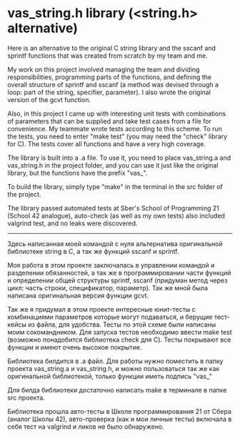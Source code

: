 # vas_string.h library (<string.h> alternative)

Here is an alternative to the original C string library and the sscanf and sprintf functions that was created from scratch by my team and me.

My work on this project involved managing the team and dividing responsibilities, programming parts of the functions, and defining the overall structure of sprintf and sscanf (a method was devised through a loop: part of the string, specifier, parameter). I also wrote the original version of the gcvt function.

Also, in this project I came up with interesting unit tests with combinations of parameters that can be supplied and take test cases from a file for convenience. My teammate wrote tests according to this scheme. To run the tests, you need to enter "make test" (you may need the "check" library for C). The tests cover all functions and have a very high coverage.

The library is built into a .a file. To use it, you need to place vas_string.a and vas_string.h in the project folder, and you can use it just like the original library, but the functions have the prefix "vas_".

To build the library, simply type "make" in the terminal in the src folder of the project.

The library passed automated tests at Sber's School of Programming 21 (School 42 analogue), auto-check (as well as my own tests) also included valgrind test, and no leaks were discovered.

-----------------------------------------

Здесь написанная моей командой с нуля альтернатива оригинальной библиотеке string в C, а так же функций sscanf и sprintf.

Моя работа в этом проекте заключалась в управлении командой и разделении обязанностей, а так же в программировании части функций и определении общей структуры sprintf, sscanf (придуман метод через цикл: часть строки, спецификатор, параметр). Так же мной была написана оригинальная версия функции gcvt.

Так же я придумал в этом проекте интересные юнит-тесты с комбинациями параметров которые могут подаваться, и берущие тест-кейсы из файла, для удобства. Тесты по этой схеме были написаны моим сокомандником. Для запуска тестов необходимо ввести make test (возможно понадобится библиотека check для С). Тесты покрывают все функции и имеют очень высокое покрытие.

Библиотека билдится в .a файл. Для работы нужно поместить в папку проекта vas_string.а и vas_string.h, и можно пользоваться так же как оригинальной библиотекой, только функции иметь подпись "vas_"

Для билда библиотеки достаточно написать make в терминале в папке src проекта.

Библиотека прошла авто-тесты в Школе программирования 21 от Сбера (аналог Школы 42), авто-проверка (как и мои личные тесты) включала в себя тест на valgrind и ликов не было обнаружено.
